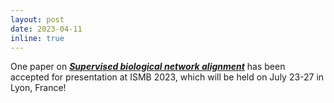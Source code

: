 ```yaml
---
layout: post
date: 2023-04-11
inline: true
---
```


One paper on [***Supervised biological network alignment***](https://academic.oup.com/bioinformatics/article/39/Supplement_1/i465/7210461) has been accepted for presentation at ISMB 2023, which will be held on July 23-27 in Lyon, France!

